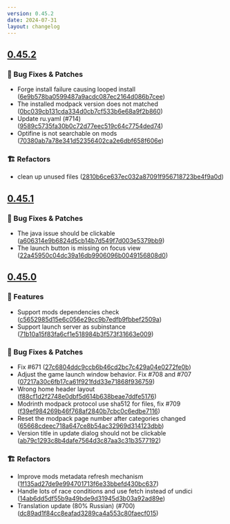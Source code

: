 ```yaml
---
version: 0.45.2
date: 2024-07-31
layout: changelog
---
```

## [0.45.2](#0.45.2)
### 🐛 Bug Fixes & Patches

- Forge install failure causing looped install ([6e9b578ba0599487a9acdc087ec2164d086b7cee](https://github.com/Voxelum/x-minecraft-launcher/commit/6e9b578ba0599487a9acdc087ec2164d086b7cee))
- The installed modpack version does not matched ([0bc039cb131cda334d0cb7cf533b6e68a9f2b860](https://github.com/Voxelum/x-minecraft-launcher/commit/0bc039cb131cda334d0cb7cf533b6e68a9f2b860))
- Update ru.yaml (#714) ([9589c5735fa30b0c72d77eec519c64c7754ded74](https://github.com/Voxelum/x-minecraft-launcher/commit/9589c5735fa30b0c72d77eec519c64c7754ded74))
- Optifine is not searchable on mods ([70380ab7a78e341d52356402ca2e6dbf658f606e](https://github.com/Voxelum/x-minecraft-launcher/commit/70380ab7a78e341d52356402ca2e6dbf658f606e))
### 🏗️ Refactors

- clean up unused files ([2810b6ce637ec032a87091f956718723be4f9a0d](https://github.com/Voxelum/x-minecraft-launcher/commit/2810b6ce637ec032a87091f956718723be4f9a0d))


## [0.45.1](#0.45.1)
### 🐛 Bug Fixes & Patches

- The java issue should be clickable ([a606314e9b6824d5cb14b7d549f7d003e5379bb9](https://github.com/Voxelum/x-minecraft-launcher/commit/a606314e9b6824d5cb14b7d549f7d003e5379bb9))
- The launch button is missing on focus view ([22a45950c04dc39a16db9906096b0049156808d0](https://github.com/Voxelum/x-minecraft-launcher/commit/22a45950c04dc39a16db9906096b0049156808d0))


## [0.45.0](#0.45.0)
### 🚀 Features

- Support mods dependencies check ([c5652985d15e6c056e29cc9b7edfb9fbbef2509a](https://github.com/Voxelum/x-minecraft-launcher/commit/c5652985d15e6c056e29cc9b7edfb9fbbef2509a))
- Support launch server as subinstance ([71b10a15f83fa6cf1e518984b3f573f31663e009](https://github.com/Voxelum/x-minecraft-launcher/commit/71b10a15f83fa6cf1e518984b3f573f31663e009))
### 🐛 Bug Fixes & Patches

- Fix #671 ([27c6804ddc9ccb6b46cd2bc7c429a04e0272fe0b](https://github.com/Voxelum/x-minecraft-launcher/commit/27c6804ddc9ccb6b46cd2bc7c429a04e0272fe0b))
- Adjust the game launch window behavior. Fix #708 and #707 ([07217a30c6fb17ca61f921fdd33e71868f936759](https://github.com/Voxelum/x-minecraft-launcher/commit/07217a30c6fb17ca61f921fdd33e71868f936759))
- Wrong home header layout ([f88cf1d2f2748e0dbf5d614b638beae7ddfe5176](https://github.com/Voxelum/x-minecraft-launcher/commit/f88cf1d2f2748e0dbf5d614b638beae7ddfe5176))
- Modrinth modpack protocol use sha512 for files, fix #709 ([f39ef984269b46f768af2840b7cbc0c6edbe7116](https://github.com/Voxelum/x-minecraft-launcher/commit/f39ef984269b46f768af2840b7cbc0c6edbe7116))
- Reset the modpack page number after categories changed ([65668cdeec718a647ce8b54ac32969d314123dbb](https://github.com/Voxelum/x-minecraft-launcher/commit/65668cdeec718a647ce8b54ac32969d314123dbb))
- Version title in update dialog should not be clickable ([ab79c1293c8b4dafe7564d3c87aa3c31b3577192](https://github.com/Voxelum/x-minecraft-launcher/commit/ab79c1293c8b4dafe7564d3c87aa3c31b3577192))
### 🏗️ Refactors

- Improve mods metadata refresh mechanism ([1f135ad27de9e994701713f6e33bbefd430bc637](https://github.com/Voxelum/x-minecraft-launcher/commit/1f135ad27de9e994701713f6e33bbefd430bc637))
- Handle lots of race conditions and use fetch instead of undici ([14ab6dd5df55b9a49bde9d31945d3b03a92ad89e](https://github.com/Voxelum/x-minecraft-launcher/commit/14ab6dd5df55b9a49bde9d31945d3b03a92ad89e))
- Translation update (80% Russian) (#700) ([dc89ad1f84cc8eafad3289ca4a553c80faecf015](https://github.com/Voxelum/x-minecraft-launcher/commit/dc89ad1f84cc8eafad3289ca4a553c80faecf015))
